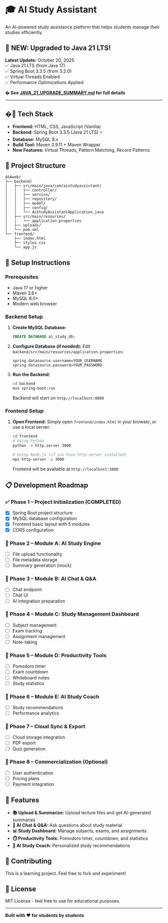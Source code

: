 # 🎓 AI Study Assistant

An AI-powered study assistance platform that helps students manage their studies efficiently.

## 🎉 **NEW: Upgraded to Java 21 LTS!**

**Latest Update:** October 20, 2025  
✅ Java 21 LTS (from Java 17)  
✅ Spring Boot 3.3.5 (from 3.2.0)  
✅ Virtual Threads Enabled  
✅ Performance Optimizations Applied  

**� See [JAVA_21_UPGRADE_SUMMARY.md](./JAVA_21_UPGRADE_SUMMARY.md) for full details**

---

## �🚀 Tech Stack

- **Frontend:** HTML, CSS, JavaScript (Vanilla)
- **Backend:** Spring Boot 3.3.5 (Java 21 LTS) ⚡
- **Database:** MySQL 8.x
- **Build Tool:** Maven 3.9.11 + Maven Wrapper
- **New Features:** Virtual Threads, Pattern Matching, Record Patterns

## 📁 Project Structure

```
ASAweb/
├── backend/
│   ├── src/main/java/com/aistudyassistant/
│   │   ├── controller/
│   │   ├── service/
│   │   ├── repository/
│   │   ├── model/
│   │   ├── config/
│   │   └── AiStudyAssistantApplication.java
│   ├── src/main/resources/
│   │   └── application.properties
│   ├── uploads/
│   └── pom.xml
└── frontend/
    ├── index.html
    ├── styles.css
    └── app.js
```

## 🔧 Setup Instructions

### Prerequisites

- Java 17 or higher
- Maven 3.6+
- MySQL 8.0+
- Modern web browser

### Backend Setup

1. **Create MySQL Database:**
   ```sql
   CREATE DATABASE ai_study_db;
   ```

2. **Configure Database (if needed):**
   Edit `backend/src/main/resources/application.properties`:
   ```properties
   spring.datasource.username=YOUR_USERNAME
   spring.datasource.password=YOUR_PASSWORD
   ```

3. **Run the Backend:**
   ```bash
   cd backend
   mvn spring-boot:run
   ```
   
   Backend will start on `http://localhost:8080`

### Frontend Setup

1. **Open Frontend:**
   Simply open `frontend/index.html` in your browser, or use a local server:
   
   ```bash
   cd frontend
   # Using Python
   python -m http.server 3000
   
   # Using Node.js (if you have http-server installed)
   npx http-server -p 3000
   ```
   
   Frontend will be available at `http://localhost:3000`

## 📋 Development Roadmap

### ✅ Phase 1 – Project Initialization (COMPLETED)
- [x] Spring Boot project structure
- [x] MySQL database configuration
- [x] Frontend basic layout with 5 modules
- [x] CORS configuration

### 🚧 Phase 2 – Module A: AI Study Engine
- [ ] File upload functionality
- [ ] File metadata storage
- [ ] Summary generation (mock)

### 📅 Phase 3 – Module B: AI Chat & Q&A
- [ ] Chat endpoint
- [ ] Chat UI
- [ ] AI integration preparation

### 📅 Phase 4 – Module C: Study Management Dashboard
- [ ] Subject management
- [ ] Exam tracking
- [ ] Assignment management
- [ ] Note-taking

### 📅 Phase 5 – Module D: Productivity Tools
- [ ] Pomodoro timer
- [ ] Exam countdown
- [ ] Whiteboard notes
- [ ] Study statistics

### 📅 Phase 6 – Module E: AI Study Coach
- [ ] Study recommendations
- [ ] Performance analytics

### 📅 Phase 7 – Cloud Sync & Export
- [ ] Cloud storage integration
- [ ] PDF export
- [ ] Quiz generation

### 📅 Phase 8 – Commercialization (Optional)
- [ ] User authentication
- [ ] Pricing plans
- [ ] Payment integration

## 🎯 Features

- **📚 Upload & Summarize:** Upload lecture files and get AI-generated summaries
- **💬 AI Chat & Q&A:** Ask questions about study material
- **📊 Study Dashboard:** Manage subjects, exams, and assignments
- **⏱️ Productivity Tools:** Pomodoro timer, countdown, and statistics
- **🎯 AI Study Coach:** Personalized study recommendations

## 🤝 Contributing

This is a learning project. Feel free to fork and experiment!

## 📄 License

MIT License - feel free to use for educational purposes.

---

**Built with ❤️ for students by students**
